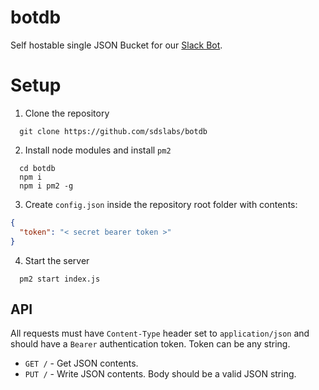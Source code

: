 # botdb
Self hostable single JSON Bucket for our [Slack Bot](https://github.com/sdslabs/bot).

# Setup

1. Clone the repository
```
  git clone https://github.com/sdslabs/botdb
```

2. Install node modules and install `pm2`
```
  cd botdb
  npm i
  npm i pm2 -g
```

3. Create `config.json` inside the repository root folder with contents:
```json
{
  "token": "< secret bearer token >"
}
```

4. Start the server
```
  pm2 start index.js
```

## API

All requests must have `Content-Type` header set to `application/json` and should have a `Bearer` authentication token. Token can be any string.

* `GET /` - Get JSON contents.
* `PUT /` - Write JSON contents. Body should be a valid JSON string. 

